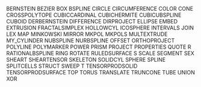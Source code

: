 BERNSTEIN
BEZIER
BOX
BSPLINE
CIRCLE
CIRCUMFERENCE
COLOR
CONE
CROSSPOLYTOPE
CUBICCARDINAL
CUBICHERMITE
CUBICUBSPLINE
CUBOID
DERBERNSTEIN
DIFFERENCE
DIRPROJECT
ELLIPSE
EMBED
EXTRUSION
FRACTALSIMPLEX
HOLLOWCYL
ICOSPHERE
INTERVALS
JOIN
LEX
MAP
MINKOWSKI
MIRROR
MKPOL
MKPOLS
MULTEXTRUDE
MY_CYLINDER
NUBSPLINE
NURBSPLINE
OFFSET
ORTHOPROJECT
POLYLINE
POLYMARKER
POWER
PRISM
PROJECT
PROPERTIES
QUOTE
R
RATIONALBSPLINE
RING
ROTATE
RULEDSURFACE
S
SCALE
SEGMENT
SEX
SHEART
SHEARTENSOR
SKELETON
SOLIDCYL
SPHERE
SPLINE
SPLITCELLS
STRUCT
SWEEP
T
TENSORPRODSOLID
TENSORPRODSURFACE
TOP
TORUS
TRANSLATE
TRUNCONE
TUBE
UNION
XOR
